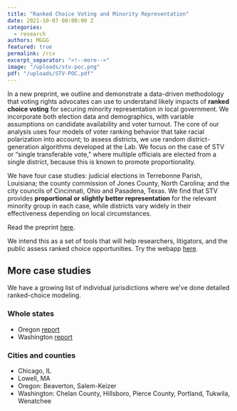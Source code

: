 ```yaml
---
title: "Ranked Choice Voting and Minority Representation"
date: 2021-10-07 00:00:00 Z
categories:
  - research
authors: MGGG
featured: true
permalink: /rcv
excerpt_separator: "<!--more-->"
image: "/uploads/stv-poc.png"
pdf: "/uploads/STV-POC.pdf"
---
```


In a new preprint, we outline and demonstrate a data-driven methodology that voting rights advocates can use to understand likely impacts of **ranked choice voting** for securing minority representation in local government. We incorporate both election data and demographics, with variable assumptions on candidate availability and voter turnout. The core of our analysis uses four models of voter ranking behavior that take racial polarization into account; to assess districts, we use random district-generation algorithms developed at the Lab. We focus on the case of STV or “single transferable vote,” where multiple officials are elected from a single district, because this is known to promote proportionality.

<!--more-->

We have four case studies: judicial elections in Terrebonne Parish, Louisiana; the county commission of Jones County, North Carolina; and the city councils of Cincinnati, Ohio and Pasadena, Texas. We find that STV provides **proportional or slightly better representation** for the relevant minority group in each case, while districts vary widely in their effectiveness depending on local circumstances.

Read the preprint [here](https://papers.ssrn.com/sol3/papers.cfm?abstract_id=3778021).  

We intend this as a set of tools that will help researchers, litigators, and the public assess ranked choice opportunities.  Try the webapp [here](https://mggg.github.io/rcv-webapp).

## More case studies
We have a growing list of individual jurisdictions where we've done detailed ranked-choice modeling.  

### Whole states

* Oregon [report](https://mggg.org/publications/Oregon.pdf)
* Washington [report](https://mggg.org/publications/Washington.pdf)

### Cities and counties

* Chicago, IL
* Lowell, MA
* Oregon: Beaverton, Salem-Keizer
* Washington: Chelan County, Hillsboro, Pierce County, Portland, Tukwila, Wenatchee
